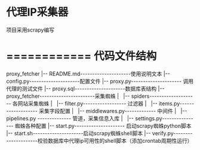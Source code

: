 # 代理IP采集器

项目采用scrapy编写

============
代码文件结构
===========================================
proxy_fetcher
|-- README.md---------------------使用说明文本
|-- config.py---------------------配置文件
|-- proxy.py--------------------- 调用代理的测试文件
|-- proxy.sql---------------------数据库表结构
|-- proxy_fetcher-----------------------采集蜘蛛
|   |-- spiders-------------------- 各网站采集蜘蛛
|   |-- filter.py------------------ 过滤器
|   |-- items.py------------------- 采集字段配置
|   |-- middlewares.py------------- 中间件
|   |-- pipelines.py -------------- 管道，采集信息入库
|   |-- settings.py---------------- 蜘蛛各种配置
|-- start.py--------------------- 启动scrapy蜘蛛python脚本
|-- start.sh---------------------启动scrapy蜘蛛shell脚本
|-- verify.py---------------------校验数据库中代理ip可用性的shell脚本（添加crontab周期性运行）
